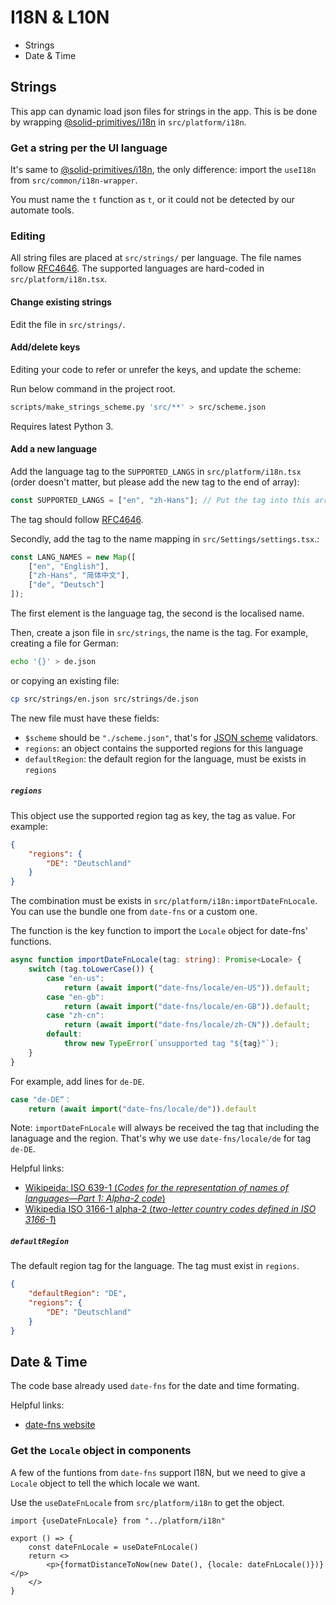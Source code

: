 # I18N & L10N

- Strings
- Date & Time

## Strings

This app can dynamic load json files for strings in the app. This is be done by wrapping [@solid-primitives/i18n](https://github.com/solidjs-community/solid-primitives/tree/main/packages/i18n#readme) in `src/platform/i18n`.

### Get a string per the UI language

It's same to [@solid-primitives/i18n](https://github.com/solidjs-community/solid-primitives/tree/main/packages/i18n#readme), the only difference: import the `useI18n` from `src/common/i18n-wrapper`.

You must name the `t` function as `t`, or it could not be detected by our automate tools.

### Editing

All string files are placed at `src/strings/` per language. The file names follow [RFC4646](https://www.rfc-editor.org/rfc/rfc4646). The supported languages are hard-coded in `src/platform/i18n.tsx`.

#### Change existing strings

Edit the file in `src/strings/`.

#### Add/delete keys

Editing your code to refer or unrefer the keys, and update the scheme:

Run below command in the project root.

````sh
scripts/make_strings_scheme.py 'src/**' > src/scheme.json
````

Requires latest Python 3.

#### Add a new language

Add the language tag to the `SUPPORTED_LANGS` in `src/platform/i18n.tsx` (order doesn't matter, but please add the new tag to the end of array):

````ts
const SUPPORTED_LANGS = ["en", "zh-Hans"]; // Put the tag into this array
````

The tag should follow [RFC4646](https://www.rfc-editor.org/rfc/rfc4646).

Secondly, add the tag to the name mapping in `src/Settings/settings.tsx`.:

````ts
const LANG_NAMES = new Map([
    ["en", "English"],
    ["zh-Hans", "简体中文"],
    ["de", "Deutsch"]
]);
````

The first element is the language tag, the second is the localised name.

Then, create a json file in `src/strings`, the name is the tag. For example, creating a file for German:

````sh
echo '{}' > de.json
````

or copying an existing file:

````sh
cp src/strings/en.json src/strings/de.json
````

The new file must have these fields:

- `$scheme` should be `"./scheme.json"`, that's for [JSON scheme](https://json-schema.org) validators.
- `regions`: an object contains the supported regions for this language
- `defaultRegion`: the default region for the language, must be exists in `regions`

##### `regions`
This object use the supported region tag as key, the tag as value.  For example:
````json
{
    "regions": {
        "DE": "Deutschland"
    }
}
````

The combination must be exists in `src/platform/i18n:importDateFnLocale`. You can use the bundle one from `date-fns` or a custom one.

The function is the key function to import the `Locale` object for date-fns' functions.

````ts
async function importDateFnLocale(tag: string): Promise<Locale> {
    switch (tag.toLowerCase()) {
        case "en-us":
            return (await import("date-fns/locale/en-US")).default;
        case "en-gb":
            return (await import("date-fns/locale/en-GB")).default;
        case "zh-cn":
            return (await import("date-fns/locale/zh-CN")).default;
        default:
            throw new TypeError(`unsupported tag "${tag}"`);
    }
}
````

For example, add lines for `de-DE`.

````ts
case "de-DE“：
    return (await import("date-fns/locale/de")).default
````

Note: `importDateFnLocale` will always be received the tag that including the lanaguage and the region. That's why we use `date-fns/locale/de` for tag `de-DE`.

Helpful links:
- [Wikipeida: ISO 639-1 (*Codes for the representation of names of languages—Part 1: Alpha-2 code*)](https://en.wikipedia.org/wiki/ISO_639-1)
- [Wikipedia ISO 3166-1 alpha-2 (*two-letter country codes defined in ISO 3166-1*)](https://en.wikipedia.org/wiki/ISO_3166-1_alpha-2)

##### `defaultRegion`
The default region tag for the language. The tag must exist in `regions`.

````json
{
    "defaultRegion": "DE",
    "regions": {
        "DE": "Deutschland"
    }
}
````

## Date & Time

The code base already used `date-fns` for the date and time formating.

Helpful links:
- [date-fns website](https://date-fns.org)

### Get the `Locale` object in components

A few of the funtions from `date-fns` support I18N, but we need to give a `Locale` object to tell the which locale we want.

Use the `useDateFnLocale` from `src/platform/i18n` to get the object.

````tsx
import {useDateFnLocale} from "../platform/i18n"

export () => {
    const dateFnLocale = useDateFnLocale()
    return <>
        <p>{formatDistanceToNow(new Date(), {locale: dateFnLocale()})}</p>
    </>
}
````
